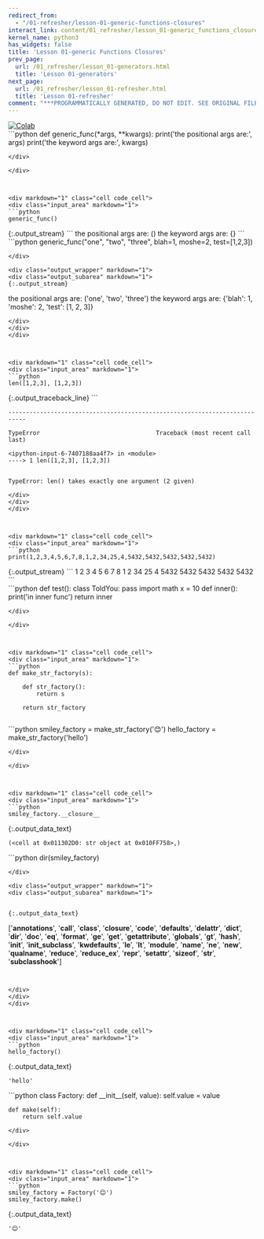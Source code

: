 ```yaml
---
redirect_from:
  - "/01-refresher/lesson-01-generic-functions-closures"
interact_link: content/01_refresher/lesson_01-generic_functions_closures.ipynb
kernel_name: python3
has_widgets: false
title: 'Lesson 01-generic Functions Closures'
prev_page:
  url: /01_refresher/lesson_01-generators.html
  title: 'Lesson 01-generators'
next_page:
  url: /01_refresher/lesson_01-refresher.html
  title: 'Lesson 01-refresher'
comment: "***PROGRAMMATICALLY GENERATED, DO NOT EDIT. SEE ORIGINAL FILES IN /content***"
---
```

<a href="https://colab.research.google.com/github/aviadr1/learn-advanced-python/blob/master/content/01_refresher/lesson_01-generic_functions_closures.ipynb" target="_blank">
<img src="https://colab.research.google.com/assets/colab-badge.svg" 
     title="Open this file in Google Colab" alt="Colab"/>
</a>




<div markdown="1" class="cell code_cell">
<div class="input_area" markdown="1">
```python
def generic_func(*args, **kwargs):
    print('the positional args are:', args)
    print('the keyword args are:', kwargs)
    


```
</div>

</div>



<div markdown="1" class="cell code_cell">
<div class="input_area" markdown="1">
```python
generic_func()

```
</div>

<div class="output_wrapper" markdown="1">
<div class="output_subarea" markdown="1">
{:.output_stream}
```
the positional args are: ()
the keyword args are: {}
```
</div>
</div>
</div>



<div markdown="1" class="cell code_cell">
<div class="input_area" markdown="1">
```python
generic_func("one", "two", "three", blah=1, moshe=2, test=[1,2,3])

```
</div>

<div class="output_wrapper" markdown="1">
<div class="output_subarea" markdown="1">
{:.output_stream}
```
the positional args are: ('one', 'two', 'three')
the keyword args are: {'blah': 1, 'moshe': 2, 'test': [1, 2, 3]}
```
</div>
</div>
</div>



<div markdown="1" class="cell code_cell">
<div class="input_area" markdown="1">
```python
len([1,2,3], [1,2,3])

```
</div>

<div class="output_wrapper" markdown="1">
<div class="output_subarea" markdown="1">
{:.output_traceback_line}
```

    ---------------------------------------------------------------------------

    TypeError                                 Traceback (most recent call last)

    <ipython-input-6-7407188aa4f7> in <module>
    ----> 1 len([1,2,3], [1,2,3])
    

    TypeError: len() takes exactly one argument (2 given)


```
</div>
</div>
</div>



<div markdown="1" class="cell code_cell">
<div class="input_area" markdown="1">
```python
print(1,2,3,4,5,6,7,8,1,2,34,25,4,5432,5432,5432,5432,5432)

```
</div>

<div class="output_wrapper" markdown="1">
<div class="output_subarea" markdown="1">
{:.output_stream}
```
1 2 3 4 5 6 7 8 1 2 34 25 4 5432 5432 5432 5432 5432
```
</div>
</div>
</div>



<div markdown="1" class="cell code_cell">
<div class="input_area" markdown="1">
```python
def test():
    class ToldYou:
        pass
    import math
    x = 10
    def inner():
        print('in inner func')
    return inner
    

```
</div>

</div>



<div markdown="1" class="cell code_cell">
<div class="input_area" markdown="1">
```python
def make_str_factory(s):
    
    def str_factory():
        return s
    
    return str_factory
    

```
</div>

</div>



<div markdown="1" class="cell code_cell">
<div class="input_area" markdown="1">
```python
smiley_factory = make_str_factory('😊')
hello_factory = make_str_factory('hello')

```
</div>

</div>



<div markdown="1" class="cell code_cell">
<div class="input_area" markdown="1">
```python
smiley_factory.__closure__

```
</div>

<div class="output_wrapper" markdown="1">
<div class="output_subarea" markdown="1">


{:.output_data_text}
```
(<cell at 0x011302D0: str object at 0x010FF758>,)
```


</div>
</div>
</div>



<div markdown="1" class="cell code_cell">
<div class="input_area" markdown="1">
```python
dir(smiley_factory)

```
</div>

<div class="output_wrapper" markdown="1">
<div class="output_subarea" markdown="1">


{:.output_data_text}
```
['__annotations__',
 '__call__',
 '__class__',
 '__closure__',
 '__code__',
 '__defaults__',
 '__delattr__',
 '__dict__',
 '__dir__',
 '__doc__',
 '__eq__',
 '__format__',
 '__ge__',
 '__get__',
 '__getattribute__',
 '__globals__',
 '__gt__',
 '__hash__',
 '__init__',
 '__init_subclass__',
 '__kwdefaults__',
 '__le__',
 '__lt__',
 '__module__',
 '__name__',
 '__ne__',
 '__new__',
 '__qualname__',
 '__reduce__',
 '__reduce_ex__',
 '__repr__',
 '__setattr__',
 '__sizeof__',
 '__str__',
 '__subclasshook__']
```


</div>
</div>
</div>



<div markdown="1" class="cell code_cell">
<div class="input_area" markdown="1">
```python
hello_factory()

```
</div>

<div class="output_wrapper" markdown="1">
<div class="output_subarea" markdown="1">


{:.output_data_text}
```
'hello'
```


</div>
</div>
</div>



<div markdown="1" class="cell code_cell">
<div class="input_area" markdown="1">
```python
class Factory:
    def __init__(self, value):
        self.value = value
        
    def make(self):
        return self.value

```
</div>

</div>



<div markdown="1" class="cell code_cell">
<div class="input_area" markdown="1">
```python
smiley_factory = Factory('😊')
smiley_factory.make()

```
</div>

<div class="output_wrapper" markdown="1">
<div class="output_subarea" markdown="1">


{:.output_data_text}
```
'😊'
```


</div>
</div>
</div>

